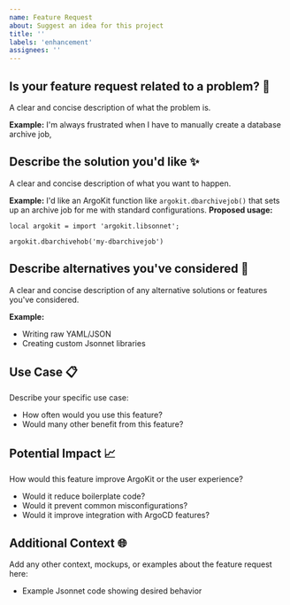 ```yaml
---
name: Feature Request
about: Suggest an idea for this project
title: ''
labels: 'enhancement'
assignees: ''
---
```


## Is your feature request related to a problem? 🤔
A clear and concise description of what the problem is. 

**Example:** I'm always frustrated when I have to manually create a database archive job,

## Describe the solution you'd like ✨
A clear and concise description of what you want to happen.

**Example:** I'd like an ArgoKit function like `argokit.dbarchivejob()` that sets up an archive job for me with standard configurations.
**Proposed usage:**
```jsonnet
local argokit = import 'argokit.libsonnet';

argokit.dbarchivehob('my-dbarchivejob')
```

## Describe alternatives you've considered 🔀
A clear and concise description of any alternative solutions or features you've considered.

**Example:** 
- Writing raw YAML/JSON
- Creating custom Jsonnet libraries

## Use Case 📋
Describe your specific use case:
- How often would you use this feature?
- Would many other benefit from this feature?

## Potential Impact 📈
How would this feature improve ArgoKit or the user experience?
- Would it reduce boilerplate code?
- Would it prevent common misconfigurations?
- Would it improve integration with ArgoCD features?

## Additional Context 🌐
Add any other context, mockups, or examples about the feature request here:
- Example Jsonnet code showing desired behavior